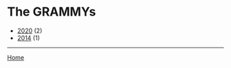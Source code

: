 # The GRAMMYs

  * [2020](./the-grammys-2020.md) (2)
  * [2014](./the-grammys-2014.md) (1)

----

[Home](../index.md)
